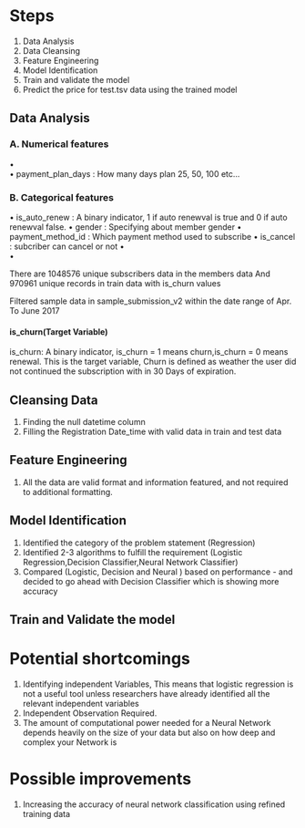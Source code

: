 # Steps
1.	Data Analysis
2.	Data Cleansing
3.	Feature Engineering
4.	Model Identification
5.	Train and validate the model 
6.	Predict the price for test.tsv data using the trained model

## Data Analysis
### A.	Numerical features
•	
•	payment_plan_days : How many days plan 25, 50, 100 etc...

### B.	Categorical features
•	is_auto_renew : A binary indicator, 1 if auto renewval is true and 0 if auto renewval false.
•	gender : Specifying about member gender
•	payment_method_id : Which payment method used to subscribe
•	is_cancel : subcriber can cancel or not
•	
•	

There are 1048576 unique subscribers data in the members data
And 970961 unique records in train data with is_churn values

Filtered sample data in sample_submission_v2 within the date range of Apr. To June 2017

#### is_churn(Target Variable)
is_churn: A binary indicator, is_churn = 1 means churn,is_churn = 0 means renewal.
This is the target variable, Churn is defined as weather the user did not continued the subscription with in 30 Days of expiration.

## Cleansing Data
1. Finding the null datetime column
2. Filling the Registration Date_time with valid data in train and test data

## Feature Engineering
1. All the data are valid format and information featured, and not required to additional formatting.

## Model Identification
1. Identified the category of the problem statement (Regression)
2. Identified 2-3 algorithms to fulfill the requirement (Logistic Regression,Decision Classifier,Neural Network Classifier)
3. Compared (Logistic, Decision and Neural ) based on performance - and decided to go ahead with Decision Classifier which is showing more accuracy
  
## Train and Validate the model



# Potential shortcomings
1. Identifying independent Variables, This means that logistic regression is not a useful tool unless researchers have already identified all the relevant independent variables
2. Independent Observation Required. 
3. The amount of computational power needed for a Neural Network depends heavily on the size of your data but also on how deep and complex your Network is

# Possible improvements
1. Increasing the accuracy of neural network classification using refined training data
